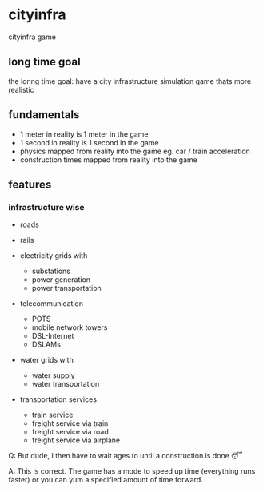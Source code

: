 # cityinfra
cityinfra game

## long time goal
the lonng time goal: have a city infrastructure simulation game thats more realistic

## fundamentals
* 1 meter in reality is 1 meter in the game
* 1 second in reality is 1 second in the game
* physics mapped from reality into the game eg. car / train acceleration
* construction times mapped from reality into the game

## features
### infrastructure wise
* roads
* rails
* electricity grids with
    * substations
    * power generation
    * power transportation
* telecommunication
    * POTS
    * mobile network towers
    * DSL-Internet
    * DSLAMs
* water grids with
    * water supply
    * water transportation
    
* transportation services
    * train service
    * freight service via train
    * freight service via road
    * freight service via airplane
    
    
Q: But dude, I then have to wait ages to until a construction is done 😴

A: This is correct. The game has a mode to speed up time (everything runs faster) or you can yum a specified amount of time forward.
